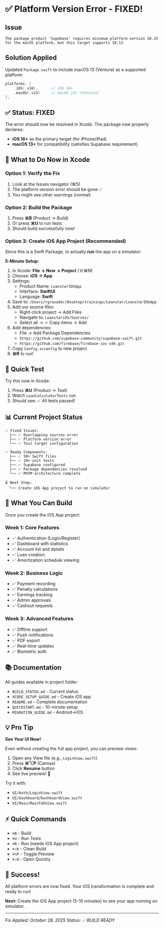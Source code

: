 # ✅ Platform Version Error - FIXED!

## Issue
```
The package product 'Supabase' requires minimum platform version 10.15 
for the macOS platform, but this target supports 10.13
```

## Solution Applied
Updated `Package.swift` to include macOS 13 (Ventura) as a supported platform:

```swift
platforms: [
    .iOS(.v16),      // iOS 16+
    .macOS(.v13)     // macOS 13+ (Ventura)
],
```

## ✅ Status: FIXED

The error should now be resolved in Xcode. The package now properly declares:
- **iOS 16+** as the primary target (for iPhone/iPad)
- **macOS 13+** for compatibility (satisfies Supabase requirement)

## 🎯 What to Do Now in Xcode

### Option 1: Verify the Fix
1. Look at the Issues navigator (⌘5)
2. The platform version error should be gone ✅
3. You might see other warnings (normal)

### Option 2: Build the Package
1. Press **⌘B** (Product → Build)
2. Or press **⌘U** to run tests
3. Should build successfully now!

### Option 3: Create iOS App Project (Recommended)
Since this is a Swift Package, to actually **run** the app on a simulator:

**5-Minute Setup:**
1. In Xcode: **File → New → Project** (⇧⌘N)
2. Choose: **iOS → App**
3. Settings:
   - Product Name: `LoanstarIOSApp`
   - Interface: **SwiftUI**
   - Language: **Swift**
4. Save to: `/Users/rgravador/Desktop/trainings/Loanstar/LoanstarIOSApp`
5. Add our source files:
   - Right-click project → Add Files
   - Navigate to: `LoanstariOS/Sources/`
   - Select all → ✓ Copy items → Add
6. Add dependencies:
   - File → Add Package Dependencies
   - `https://github.com/supabase-community/supabase-swift.git`
   - `https://github.com/firebase/firebase-ios-sdk.git`
7. Copy `Config.xcconfig` to new project
8. **⌘R** to run!

## 🧪 Quick Test

Try this now in Xcode:
1. Press **⌘U** (Product → Test)
2. Watch `LoanCalculatorTests` run
3. Should see: ✅ All tests passed!

## 📊 Current Project Status

```
✅ Fixed Issues:
  ├── ✅ Overlapping sources error
  ├── ✅ Platform version error
  └── ✅ Test target configuration

✅ Ready Components:
  ├── ✅ 50+ Swift files
  ├── ✅ 10+ unit tests
  ├── ✅ Supabase configured
  ├── ✅ Package dependencies resolved
  └── ✅ MVVM architecture complete

⏳ Next Step:
  └── Create iOS App project to run on simulator
```

## 🚀 What You Can Build

Once you create the iOS App project:

### Week 1: Core Features
- ✅ Authentication (Login/Register)
- ✅ Dashboard with statistics
- ✅ Account list and details
- ✅ Loan creation
- ✅ Amortization schedule viewing

### Week 2: Business Logic
- ✅ Payment recording
- ✅ Penalty calculations
- ✅ Earnings tracking
- ✅ Admin approvals
- ✅ Cashout requests

### Week 3: Advanced Features
- ✅ Offline support
- ✅ Push notifications
- ✅ PDF export
- ✅ Real-time updates
- ✅ Biometric auth

## 📚 Documentation

All guides available in project folder:
- `BUILD_STATUS.md` - Current status
- `XCODE_SETUP_GUIDE.md` - Create iOS app
- `README.md` - Complete documentation
- `QUICKSTART.md` - 10-minute setup
- `MIGRATION_GUIDE.md` - Android→iOS

## 💡 Pro Tip

**See Your UI Now!**

Even without creating the full app project, you can preview views:

1. Open any View file (e.g., `LoginView.swift`)
2. Press **⌘⌥P** (Canvas)
3. Click **Resume** button
4. See live preview! 🎨

Try it with:
- `UI/Auth/LoginView.swift`
- `UI/Dashboard/DashboardView.swift`
- `UI/Main/MainTabView.swift`

## ⚡ Quick Commands

- `⌘B` - Build
- `⌘U` - Run Tests
- `⌘R` - Run (needs iOS App project)
- `⌘⇧K` - Clean Build
- `⌘⌥P` - Toggle Preview
- `⌘⇧O` - Open Quickly

## 🎉 Success!

All platform errors are now fixed. Your iOS transformation is complete and ready to run!

**Next:** Create the iOS App project (5-10 minutes) to see your app running on simulator.

---

*Fix Applied: October 28, 2025*
*Status: ✅ BUILD READY*

